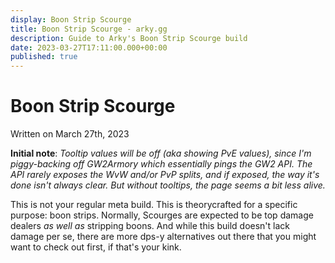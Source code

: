 ```yaml
---
display: Boon Strip Scourge
title: Boon Strip Scourge - arky.gg
description: Guide to Arky's Boon Strip Scourge build
date: 2023-03-27T17:11:00.000+00:00
published: true
---
```


<script setup lang="ts">
import factBox from '../../src/components/factBox.vue';
import scourgePage from '../../src/pages/scourgePage.vue';
</script>

# Boon Strip Scourge
<p class="article-date">Written on March 27th, 2023</p>

<factBox class="variant mb-2">

**Initial note**: _Tooltip values will be off (aka showing PvE values), since I'm piggy-backing off GW2Armory which essentially pings the GW2 API. The API rarely exposes the WvW and/or PvP splits, and if exposed, the way it's done isn't always clear. But without tooltips, the page seems a bit less alive._

</factBox>

This is not your regular meta build. This is theorycrafted for a specific purpose: boon strips. Normally, Scourges are expected to be top damage dealers _as well as_ stripping boons. And while this build doesn't lack damage per se, there are more dps-y alternatives out there that you might want to check out first, if that's your kink.

<scourgePage />
